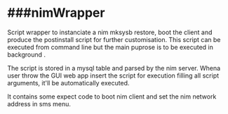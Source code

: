 ###nimWrapper
===

Script wrapper to instanciate a nim mksysb restore, boot the client  and produce the postinstall script for further customisation.
This script can be executed from command line but the main puprose is to be executed in background .

The script is stored in a mysql table and parsed by the nim server. Whena user throw the GUI web app insert the script for execution filling all script arguments, it'll be automatically executed.

It contains  some expect code to boot nim client and set the nim network address in sms menu.



